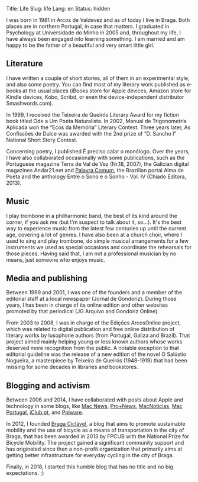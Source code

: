 Title: Life 
Slug: life
Lang: en
Status: hidden


I was born in 1981 in Arcos de Valdevez and as of today I live in Braga. Both places are in northern Portugal, in case that matters. I graduated in Psychology at Universidade do Minho in 2005 and, throughout my life, I have always been engaged into learning something. I am married and am happy to be the father of a beautiful and very smart little girl.


## Literature

I have written a couple of short stories, all of them in an experimental style, and also some poetry. You can find most of my literary work  published as e-books at the usual places (iBooks store for Apple devices, Amazon store for Kindle devices, Kobo, Scribd, or even the device-independent distributor Smashwords.com).

In 1999, I received the Teixeira de Queirós Literary Award for my fiction book titled Ode a Um Poeta Naturalista. In 2002, Manual de Trigonometria Aplicada won the “Ecos da Memória” Literary Contest. Three years later, As Confissões de Dulce was awarded with the 2nd prize of “D. Sancho I” National Short Story Contest.

Concerning poetry, I published É preciso calar o monólogo. Over the years, I have also collaborated occasionally with some publications, such as the Portuguese magazine Terra de Val de Vez (Nr.18, 2007), the Galician digital magazines Andar21.net and [Palavra Comum](http://palavracomum.com/entrevista-ao-escritor-portugues-victor-domingos/), the Brazilian portal Alma de Poeta and the anthology Entre o Sono e o Sonho - Vol. IV (Chiado Editora, 2013).


## Music

I play trombone in a philharmonic band, the best of its kind around the corner, if you ask me (but I'm suspect to talk about it, so...). It's the best way to experience music from the latest few centuries up until the current age, covering a lot of genres. I have also been at a church choir, where I used to sing and play trombone, do simple musical arrangements for a few instruments we used as special occasions and coordinate the rehearsals for those pieces. Having said that, I am not a professional musician by no means, just someone who enjoys music.
 


## Media and publishing

Between 1999 and 2001, I was one of the founders and a member of the editorial staff at a local newspaper (Jornal de Gondoriz). During those years, I has been in charge of its online edition and other websites promoted by that periodical (JG Arquivo and Gondoriz Online).

From 2003 to 2008, I was in charge of the Edições ArcosOnline project, which was related to digital publication and free online distribution of literary works by lusophone authors (from Portugal, Galiza and Brazil). That project aimed mainly helping young or less known authors whose works deserved more recognition from the public. A notable exception to that editorial guideline was the release of a new edition of the novel O Salústio Nogueira, a masterpiece by Teixeira de Queirós (1948-1919) that had been missing for some decades in libraries and bookstores.


## Blogging and activism

Between 2006 and 2014, I have collaborated with posts about Apple and technology in some blogs, like [Mac News](https://web.archive.org/web/20120510143747/http://www.lojamac.com/blog/), [Pro+News](http://promais.com/blog/), [MacNotícias](https://web.archive.org/web/20110106140018/http://macnoticias.net/), [Mac Portugal](https://web.archive.org/web/20120122113654/http://www.macportugal.com), [iClub.pt](http://iClub.pt), and [Pplware](https://pplware.sapo.pt/). 

In 2012, I founded [Braga Ciclável](http://bragaciclavel.pt), a blog that aims to promote sustainable mobility and the use of bicycle as a means of transportation in the city of Braga, that has been awarded in 2013 by FPCUB with the National Prize for Bicycle Mobility. The project gained a significant community support and has originated since then a non-profit organization that primarily aims at getting better infrastructure for everyday cycling in the city of Braga.

Finally, in 2018, I started this humble blog that has no title and no big expectations. ;)